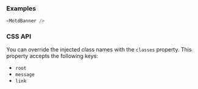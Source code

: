 ### Examples

```js
<MotdBanner />
```

### CSS API

You can override the injected class names with the ``classes`` property. This
property accepts the following keys:

* ``root``
* ``message``
* ``link``
